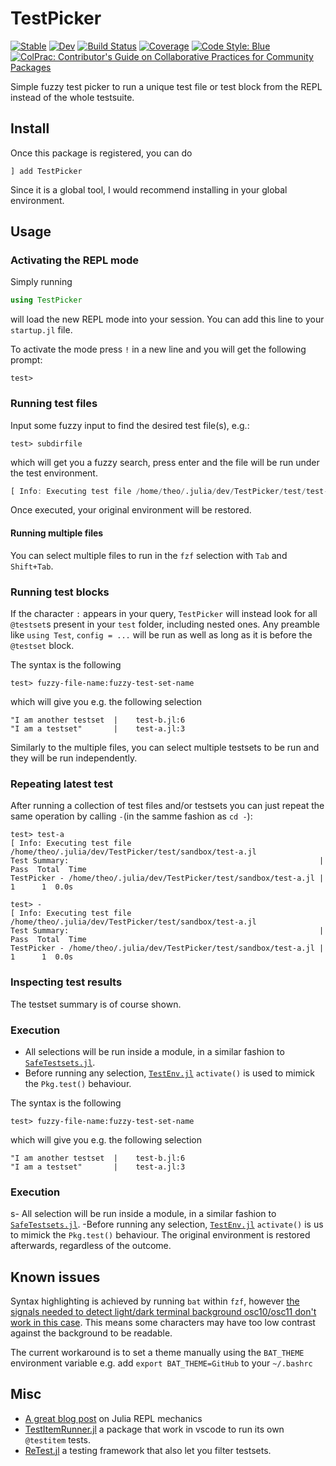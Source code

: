 # TestPicker

[![Stable](https://img.shields.io/badge/docs-stable-blue.svg)](https://theogf.dev/TestPicker.jl/stable/)
[![Dev](https://img.shields.io/badge/docs-dev-blue.svg)](https://theogf.dev/TestPicker.jl/dev/)
[![Build Status](https://github.com/theogf/TestPicker.jl/actions/workflows/CI.yml/badge.svg?branch=main)](https://github.com/theogf/TestPicker.jl/actions/workflows/CI.yml?query=branch%3Amain)
[![Coverage](https://codecov.io/gh/theogf/TestPicker.jl/branch/main/graph/badge.svg)](https://codecov.io/gh/theogf/TestPicker.jl)
[![Code Style: Blue](https://img.shields.io/badge/code%20style-blue-4495d1.svg)](https://github.com/invenia/BlueStyle)
[![ColPrac: Contributor's Guide on Collaborative Practices for Community Packages](https://img.shields.io/badge/ColPrac-Contributor's%20Guide-blueviolet)](https://github.com/SciML/ColPrac)

Simple fuzzy test picker to run a unique test file or test block from the REPL instead of the whole testsuite.

## Install

Once this package is registered, you can do 

```
] add TestPicker
```

Since it is a global tool, I would recommend installing in your global environment.

## Usage

### Activating the REPL mode

Simply running

```julia
using TestPicker
```

will load the new REPL mode into your session. You can add this line to your `startup.jl` file.

To activate the mode press `!` in a new line and you will get the following prompt:

```julia-repl
test> 
```

### Running test files

Input some fuzzy input to find the desired test file(s), e.g.:

```julia-repl
test> subdirfile
```

which will get you a fuzzy search, press enter and the file will be run under the test environment.

```julia
[ Info: Executing test file /home/theo/.julia/dev/TestPicker/test/test-subdir/test-file-c.jl
```

Once executed, your original environment will be restored.

#### Running multiple files

You can select multiple files to run in the `fzf` selection with `Tab` and `Shift+Tab`.

### Running test blocks

If the character `:` appears in your query, `TestPicker` will instead look for all `@testset`s present in your `test` folder, including nested ones. Any preamble like `using Test`, `config = ...` will be run as well as long as it is before the `@testset` block.

The syntax is the following

```julia-repl
test> fuzzy-file-name:fuzzy-test-set-name
```

which will give you e.g. the following selection

```
"I am another testset  |    test-b.jl:6
"I am a testset"       |    test-a.jl:3
```

Similarly to the multiple files, you can select multiple testsets to be run and they will be run independently.

### Repeating latest test

After running a collection of test files and/or testsets you can just repeat the same operation by calling `-`(in the samme fashion as `cd -`):

```
test> test-a
[ Info: Executing test file /home/theo/.julia/dev/TestPicker/test/sandbox/test-a.jl
Test Summary:                                                        | Pass  Total  Time
TestPicker - /home/theo/.julia/dev/TestPicker/test/sandbox/test-a.jl |    1      1  0.0s

test> -
[ Info: Executing test file /home/theo/.julia/dev/TestPicker/test/sandbox/test-a.jl
Test Summary:                                                        | Pass  Total  Time
TestPicker - /home/theo/.julia/dev/TestPicker/test/sandbox/test-a.jl |    1      1  0.0s
```

### Inspecting test results

The testset summary is of course shown.

### Execution

- All selections will be run inside a module, in a similar fashion to [`SafeTestsets.jl`](https://github.com/YingboMa/SafeTestsets.jl).
- Before running any selection, [`TestEnv.jl`](https://github.com/JuliaTesting/TestEnv.jl) `activate()` is used to mimick the `Pkg.test()` behaviour.

The syntax is the following

```julia-repl
test> fuzzy-file-name:fuzzy-test-set-name
```

which will give you e.g. the following selection

```
"I am another testset  |    test-b.jl:6
"I am a testset"       |    test-a.jl:3
```

### Execution
s- 
All selection will be run inside a module, in a similar fashion to [`SafeTestsets.jl`]().
-Before running any selection, [`TestEnv.jl`]() `activate()` is us to mimick the `Pkg.test()` behaviour. The original environment is restored afterwards, regardless of the outcome.

## Known issues

Syntax highlighting is achieved by running `bat` within `fzf`, however
[the signals needed to detect light/dark terminal background osc10/osc11 don't work in this case](https://github.com/junegunn/fzf/issues/4317).
This means some characters may have too low contrast against the background to be readable.

The current workaround is to set a theme manually using the `BAT_THEME` environment
variable e.g. add `export BAT_THEME=GitHub` to your `~/.bashrc` 

## Misc

- [A great blog post](https://erik-engheim.medium.com/exploring-julia-repl-internals-6b19667a7a62) on Julia REPL mechanics
- [TestItemRunner.jl](https://github.com/julia-vscode/TestItemRunner.jl) a package that work in vscode to run its own `@testitem` tests.
- [ReTest.jl](https://github.com/JuliaTesting/ReTest.jl) a testing framework that also let you filter testsets.

